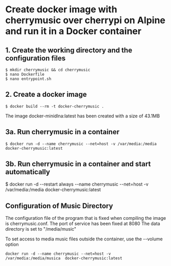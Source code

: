 # Create docker image with cherrymusic over cherrypi on Alpine and run it in a Docker container
## 1. Create the working directory and the configuration files

```
$ mkdir cherrymusic && cd cherrymusic
$ nano Dockerfile
$ nano entrypoint.sh
```
## 2. Create a docker image

``` 
$ docker build --rm -t docker-cherrymusic .
```

The image docker-minidlna:latest has been created with a size of 43.1MB

## 3a. Run cherrymusic in a container

```
$ docker run -d --name cherrymusic --net=host -v /var/media:/media docker-cherrymusic:latest
```

## 3b. Run cherrymusic in a container and start automatically


$ docker run -d --restart always --name cherrymusic --net=host -v /var/media:/media docker-cherrymusic:latest


## Configuration of Music Directory
The configuration file of the program that is fixed when compiling the image is cherrymusic.conf.
The port of service has been fixed at 8080
The data directory is set to "/media/music"

To set access to media music files outside the container, use the --volume option

```
docker run -d --name cherrymusic --net=host -v /var/media:/media/musica  docker-cherrymusic:latest
```
